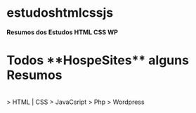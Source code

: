 # estudoshtmlcssjs
__Resumos dos Estudos HTML CSS WP__
<h1>Todos **HospeSites** alguns Resumos</h1>
<br>
> HTML | CSS 
> JavaCsript 
> Php
> Wordpress
